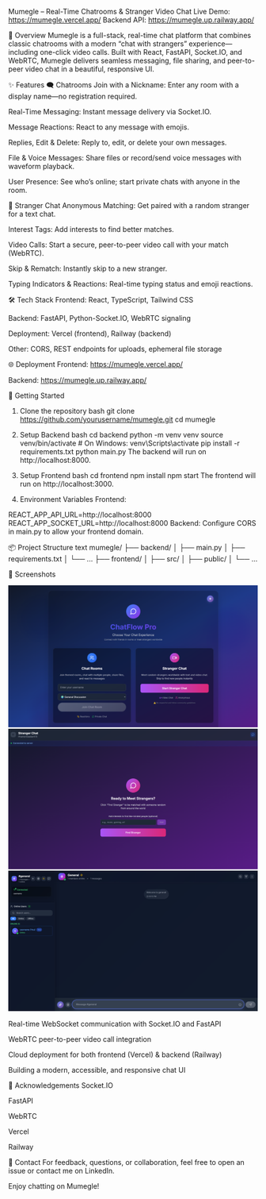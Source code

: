 Mumegle – Real-Time Chatrooms & Stranger Video Chat
Live Demo: https://mumegle.vercel.app/
Backend API: https://mumegle.up.railway.app/

🚀 Overview
Mumegle is a full-stack, real-time chat platform that combines classic chatrooms with a modern “chat with strangers” experience—including one-click video calls. Built with React, FastAPI, Socket.IO, and WebRTC, Mumegle delivers seamless messaging, file sharing, and peer-to-peer video chat in a beautiful, responsive UI.

✨ Features
🗨️ Chatrooms
Join with a Nickname: Enter any room with a display name—no registration required.

Real-Time Messaging: Instant message delivery via Socket.IO.

Message Reactions: React to any message with emojis.

Replies, Edit & Delete: Reply to, edit, or delete your own messages.

File & Voice Messages: Share files or record/send voice messages with waveform playback.

User Presence: See who’s online; start private chats with anyone in the room.

🤝 Stranger Chat
Anonymous Matching: Get paired with a random stranger for a text chat.

Interest Tags: Add interests to find better matches.

Video Calls: Start a secure, peer-to-peer video call with your match (WebRTC).

Skip & Rematch: Instantly skip to a new stranger.

Typing Indicators & Reactions: Real-time typing status and emoji reactions.

🛠️ Tech Stack
Frontend: React, TypeScript, Tailwind CSS

Backend: FastAPI, Python-Socket.IO, WebRTC signaling

Deployment: Vercel (frontend), Railway (backend)

Other: CORS, REST endpoints for uploads, ephemeral file storage

🌐 Deployment
Frontend: https://mumegle.vercel.app/

Backend: https://mumegle.up.railway.app/

🚦 Getting Started

1. Clone the repository
   bash
   git clone https://github.com/yourusername/mumegle.git
   cd mumegle
2. Setup Backend
   bash
   cd backend
   python -m venv venv
   source venv/bin/activate # On Windows: venv\Scripts\activate
   pip install -r requirements.txt
   python main.py
   The backend will run on http://localhost:8000.

3. Setup Frontend
   bash
   cd frontend
   npm install
   npm start
   The frontend will run on http://localhost:3000.

4. Environment Variables
   Frontend:


REACT_APP_API_URL=http://localhost:8000
REACT_APP_SOCKET_URL=http://localhost:8000
Backend:
Configure CORS in main.py to allow your frontend domain.

📦 Project Structure
text
mumegle/
├── backend/
│ ├── main.py
│ ├── requirements.txt
│ └── ...
├── frontend/
│ ├── src/
│ ├── public/
│ └── ...

📸 Screenshots

![alt text](image.png) ![alt text](image-1.png) ![alt text](image-2.png)

Real-time WebSocket communication with Socket.IO and FastAPI

WebRTC peer-to-peer video call integration

Cloud deployment for both frontend (Vercel) & backend (Railway)

Building a modern, accessible, and responsive chat UI

🙌 Acknowledgements
Socket.IO

FastAPI

WebRTC

Vercel

Railway

💬 Contact
For feedback, questions, or collaboration, feel free to open an issue or contact me on LinkedIn.

Enjoy chatting on Mumegle!
